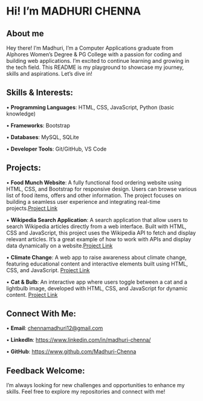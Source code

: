 # Hi! I’m MADHURI CHENNA

## About me
Hey there! I’m Madhuri, I’m a Computer Applications graduate from Alphores Women’s Degree & PG College with a passion for coding and building web applications. I’m excited to continue learning and growing in the tech field. This README is my playground to showcase my journey, skills and aspirations. Let’s dive in!

## Skills & Interests:
• __Programming Languages__: HTML, CSS, JavaScript, Python (basic knowledge)

•	__Frameworks__: Bootstrap

•	__Databases__: MySQL, SQLite

•	__Developer Tools__: Git/GitHub, VS Code

## Projects: 
•	__Food Munch Website__: A fully functional food ordering website using HTML, CSS, and Bootstrap for responsive design. Users can browse various list of food items, offers and other information. The project 
     focuses on building a seamless user experience and integrating real-time projects.[Project Link](https://github.com/Madhuri-Chenna/FOODMUNCH-WEBSITE)
  
•	__Wikipedia Search Application__: A search application that allow users to search Wikipedia articles directly from a web interface. Built with HTML, CSS and JavaScript, this project uses the Wikipedia API to 
     fetch and display relevant articles. It’s a great example of how to work with APIs and display data dynamically on a website.[Project Link](https://github.com/Madhuri-Chenna/WIKIPEDIA-SEARCH-APPLICATION)
  
•	__Climate Change__:  A web app to raise awareness about climate change, featuring educational content and interactive elements built using HTML, CSS, and JavaScript.
                        [Project Link](https://github.com/Madhuri-Chenna/CLIMATE-CHANGE)

•	__Cat & Bulb__: An interactive app where users toggle between a cat and a lightbulb image, developed with HTML, CSS, and JavaScript for dynamic content.
                  [Project Link](https://github.com/Madhuri-Chenna/CAT-AND-BULB)

## Connect With Me: 
•	__Email__: chennamadhuri12@gmail.com

•	__LinkedIn__: https://www.linkedin.com/in/madhuri-chenna/

•	__GitHub__: https://www.github.com/Madhuri-Chenna
## Feedback Welcome: 
I’m always looking for new challenges and opportunities to enhance my skills. Feel free to explore my repositories and connect with me!   

